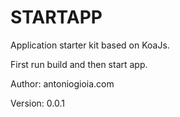 STARTAPP
========

Application starter kit based on KoaJs.

First run build and then start app.

Author: antoniogioia.com

Version: 0.0.1